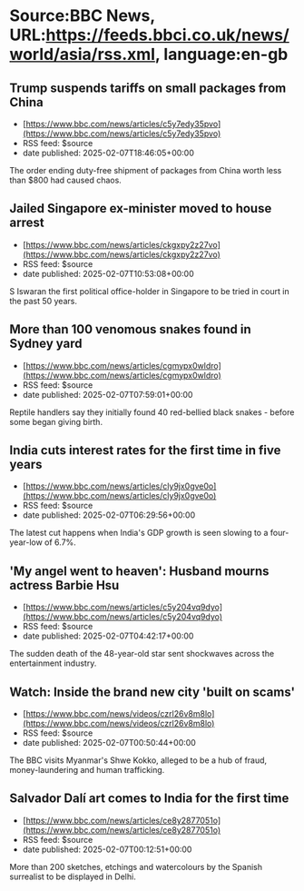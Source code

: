 # Source:BBC News, URL:https://feeds.bbci.co.uk/news/world/asia/rss.xml, language:en-gb

## Trump suspends tariffs on small packages from China
 - [https://www.bbc.com/news/articles/c5y7edy35pvo](https://www.bbc.com/news/articles/c5y7edy35pvo)
 - RSS feed: $source
 - date published: 2025-02-07T18:46:05+00:00

The order ending duty-free shipment of packages from China worth less than $800 had caused chaos.

## Jailed Singapore ex-minister moved to house arrest
 - [https://www.bbc.com/news/articles/ckgxpy2z27vo](https://www.bbc.com/news/articles/ckgxpy2z27vo)
 - RSS feed: $source
 - date published: 2025-02-07T10:53:08+00:00

S Iswaran the first political office-holder in Singapore to be tried in court in the past 50 years.

## More than 100 venomous snakes found in Sydney yard
 - [https://www.bbc.com/news/articles/cgmypx0wldro](https://www.bbc.com/news/articles/cgmypx0wldro)
 - RSS feed: $source
 - date published: 2025-02-07T07:59:01+00:00

Reptile handlers say they initially found 40 red-bellied black snakes - before some began giving birth.

## India cuts interest rates for the first time in five years
 - [https://www.bbc.com/news/articles/cly9jx0gve0o](https://www.bbc.com/news/articles/cly9jx0gve0o)
 - RSS feed: $source
 - date published: 2025-02-07T06:29:56+00:00

The latest cut happens when India's GDP growth is seen slowing to a four-year-low of 6.7%.

## 'My angel went to heaven': Husband mourns actress Barbie Hsu
 - [https://www.bbc.com/news/articles/c5y204vq9dyo](https://www.bbc.com/news/articles/c5y204vq9dyo)
 - RSS feed: $source
 - date published: 2025-02-07T04:42:17+00:00

The sudden death of the 48-year-old star sent shockwaves across the entertainment industry.

## Watch: Inside the brand new city 'built on scams'
 - [https://www.bbc.com/news/videos/czrl26v8m8lo](https://www.bbc.com/news/videos/czrl26v8m8lo)
 - RSS feed: $source
 - date published: 2025-02-07T00:50:44+00:00

The BBC visits Myanmar's Shwe Kokko, alleged to be a hub of fraud, money-laundering and human trafficking.

## Salvador Dalí art comes to India for the first time
 - [https://www.bbc.com/news/articles/ce8y2877051o](https://www.bbc.com/news/articles/ce8y2877051o)
 - RSS feed: $source
 - date published: 2025-02-07T00:12:51+00:00

More than 200 sketches, etchings and watercolours by the Spanish surrealist to be displayed in Delhi.

